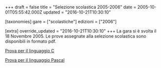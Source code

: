 +++
draft = false
title = "Selezione scolastica 2005-2006"
date = 2005-10-01T05:55:42.000Z
updated = "2016-10-21T10:30:10"

[taxonomies]
gare = ["scolastiche"]
edizioni = ["2006"]

[extra]
override_updated = "2016-10-21T10:30:10"
+++
La gara si è svolta il 18 Novembre 2005. Le prove assegnate alla selezione scolastica sono disponibili in formato pdf.

<!-- more -->

[Prova per il linguaggio C](/oldsite/77/Selezione_Scolastica_C.pdf)

[Prova per il linguaggio Pascal](/oldsite/77/Selezione_Scolastica_Pascal.pdf)
